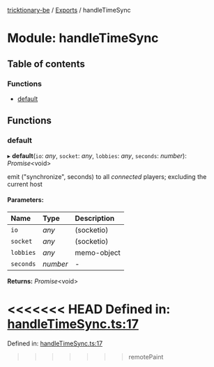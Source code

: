 [tricktionary-be](../README.md) / [Exports](../modules.md) / handleTimeSync

# Module: handleTimeSync

## Table of contents

### Functions

- [default](handletimesync.md#default)

## Functions

### default

▸ **default**(`io`: *any*, `socket`: *any*, `lobbies`: *any*, `seconds`: *number*): *Promise*<void\>

emit ("synchronize", seconds) to all *connected* players; excluding the current host

#### Parameters:

Name | Type | Description |
:------ | :------ | :------ |
`io` | *any* | (socketio)   |
`socket` | *any* | (socketio)   |
`lobbies` | *any* | memo-object   |
`seconds` | *number* | - |

**Returns:** *Promise*<void\>

<<<<<<< HEAD
Defined in: [handleTimeSync.ts:17](https://github.com/story-squad/tricktionary-be/blob/e2df648/src/sockets/handleTimeSync.ts#L17)
=======
Defined in: [handleTimeSync.ts:17](https://github.com/story-squad/tricktionary-be/blob/50f8f84/src/sockets/handleTimeSync.ts#L17)
>>>>>>> remotePaint
